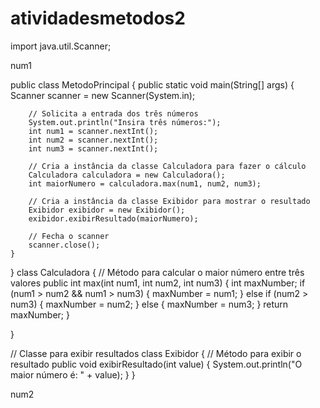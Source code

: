 # atividadesmetodos2
import java.util.Scanner;

num1

public class MetodoPrincipal {
    public static void main(String[] args) {
        Scanner scanner = new Scanner(System.in);

        // Solicita a entrada dos três números
        System.out.println("Insira três números:");
        int num1 = scanner.nextInt();
        int num2 = scanner.nextInt();
        int num3 = scanner.nextInt();

        // Cria a instância da classe Calculadora para fazer o cálculo
        Calculadora calculadora = new Calculadora();
        int maiorNumero = calculadora.max(num1, num2, num3);

        // Cria a instância da classe Exibidor para mostrar o resultado
        Exibidor exibidor = new Exibidor();
        exibidor.exibirResultado(maiorNumero);

        // Fecha o scanner
        scanner.close();
    }
}
class Calculadora {
    // Método para calcular o maior número entre três valores
    public int max(int num1, int num2, int num3) {
        int maxNumber;
        if (num1 > num2 && num1 > num3) {
            maxNumber = num1;
        } else if (num2 > num3) {
            maxNumber = num2;
        } else {
            maxNumber = num3;
        }
        return maxNumber;
    }

}

// Classe para exibir resultados
class Exibidor {
    // Método para exibir o resultado
    public void exibirResultado(int value) {
        System.out.println("O maior número é: " + value);
    }
}

num2

